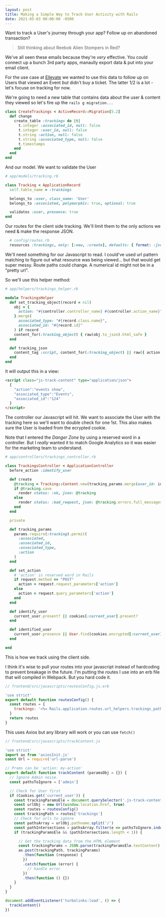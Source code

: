 ```yaml
---
layout: post
title: Making a Simple Way to Track User Activity with Rails
date: 2021-05-03 00:00:00 -0500
---
```

Want to track a User's journey through your app? Follow up on abandoned transaction?

> Still thinking about Reebok Alien Stompers in Red?

We've all seen these emails because they're _very_ effective. You could connect up a bunch 3rd party apps, manaully export data & put into your email client.

For the use case at [Ellevate](https://www.ellevatenetwork.com/) we wanted to use this data to follow up on Users that viewed an Event _but_ didn't buy a ticket. The latter 1/2 is a lot - let's focuse on tracking for now.

We're going to need a new table that contains data about the user & content they viewed so let's fire up the `rails g migration...`

```ruby
class CreateTrackings < ActiveRecord::Migration[5.2]
  def change
    create_table :trackings do |t|
      t.integer :associated_id, null: false
      t.integer :user_id, null: false
      t.string :action, null: false
      t.string :associated_type, null: false
      t.timestamps
    end
  end
end
```

And our model. We want to validate the User
```ruby
# app/models/tracking.rb

class Tracking < ApplicationRecord
  self.table_name = :trackings

  belongs_to :user, class_name: 'User'
  belongs_to :associated, polymorphic: true, optional: true

  validates :user, presence: true
end

```

Our routes for the client side tracking. We'll limit them to the only actions we need & make the response JSON.

```ruby
  # config/routes.rb
  resources :trackings, only: [:new, :create], defaults: { format: :json }
```

We'll need something for our Javascript to read. I could've used url pattern matching to figure out what resource was being viewed... but that would get super messy. Route paths could change. A numerical id might not be in a "pretty url".

So we'll use this helper method:

```ruby
# app/helpers/trackings_helper.rb

module TrackingsHelper
  def set_tracking_object(record = nil)
    obj = {
      action: "#{controller.controller_name} #{controller.action_name}",
    }.merge(
      associated_type: "#{record.class.name}",
      associated_id: "#{record.id}"
    ) if record
    content_for(:tracking_object) { raw(obj.to_json).html_safe }
  end

  def tracking_json
    content_tag :script, content_for(:tracking_object) || raw({ action:"#{controller.controller_name} #{controller.action_name}" }.to_json).html_safe, class: 'js-track-content', type: 'application/json'
  end
end
```

It will output this in a view:


```html
<script class="js-track-content" type="application/json">
  {
    "action":"events show",
    "associated_type":"Events",
    "associated_id":"124"
  }
</script>
```

The controller our Javascript will hit. We want to associate the User with the tracking here so we'll want to double check for one 1st. This also makes sure the User is loaded from the ecrypted cookie.

Note that I entered the _Danger Zone_ by using a reserved word in a controller. But I _really_ wanted it to match Google Analytics so it was easier for the marketing team to understand.

```ruby
# app/controllers/trackings_controller.rb

class TrackingsController < ApplicationController
  before_action :identify_user

  def create
    @tracking = Tracking::Content.new(tracking_params.merge(user_id: identified_user.id, action: set_action))
    if @tracking.save
      render status: :ok, json: @tracking
    else
      render status: :bad_request, json: @tracking.errors.full_messages.join(', ')
    end
  end

  private

  def tracking_params
    params.require(:tracking).permit(
      :associated,
      :associated_id,
      :associated_type,
      :action
    )
  end

  def set_action 
    # 'action' is reserved word in Rails
    if request.method == "POST"
      action = request.request_parameters['action']
    else
      action = request.query_parameters['action']
    end
  end

  def identify_user
    current_user.present? || cookies[:current_user].present?
  end

  def identified_user
    current_user.presence || User.find(cookies.encrypted[:current_user]) if identify_user
  end

end

```

This is how we track using the client side. 

I think it's wise to pull your routes into your javascript instead of hardcoding to prevent breakage in the future. I'm putting the routes I use into an erb file that will compiled in Webpack. But you hard code it.


```javascript
// frontend/src/javascripts/routesConfig.js.erb

'use strict'
export default function routesConfig() {
  const routes = {
    trackings: '<%= Rails.application.routes.url_helpers.trackings_path(format: :json) %>'
  }
  return routes
}
```

This uses Axios but any library will work or you can use `fetch()`

```javascript
// frontend/src/javascripts/trackContent.js

'use strict'
import ax from 'axiosInit.js'
const Url = require('url-parse')

// Prams can be 'action: my-action'
export default function trackContent (paramsObj = {}) {
  // Ignore Admin noise.
  const pathsToIgnore = ['admin']

  // Check for User first
  if (Cookies.get('current_user')) {
    const trackingParamsEle = document.querySelector('.js-track-content')
    const urlObj = new Url(window.location.href, true)
    const routes = routesConfig()
    const trackingPath = routes['trackings']
    // Check for urls to ignore
    const pathsArray = urlObj.pathname.split('/')
    const pathIntersections = pathsArray.filter(e => pathsToIgnore.indexOf(e) !== -1)
    if (trackingParamsEle && (pathIntersections.length < 1)) {

      // Get the tracking data from the HTML element
      const trackingParams = JSON.parse(trackingParamsEle.textContent)
      ax.post(trackingPath, trackingParams)
        .then(function (response) {
        })
        .catch(function (error) {
          // handle error
        })
        .then(function () {})
    }
  }
}

document.addEventListener('turbolinks:load', () => {
  trackContent()
})
```